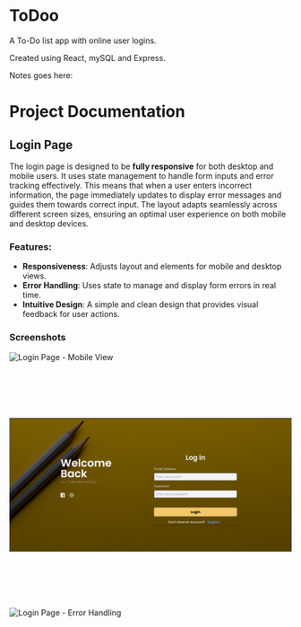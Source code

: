 # ToDoo

A To-Do list app with online user logins. 

Created using React, mySQL and Express.

Notes goes here:

# Project Documentation

## Login Page

The login page is designed to be **fully responsive** for both desktop and mobile users. It uses state management to handle form inputs and error tracking effectively. This means that when a user enters incorrect information, the page immediately updates to display error messages and guides them towards correct input. The layout adapts seamlessly across different screen sizes, ensuring an optimal user experience on both mobile and desktop devices.

### Features:
- **Responsiveness**: Adjusts layout and elements for mobile and desktop views.
- **Error Handling**: Uses state to manage and display form errors in real time.
- **Intuitive Design**: A simple and clean design that provides visual feedback for user actions.

### Screenshots

<div style="display: flex; gap: 100px; flex-wrap:wrap;">
    <img src="./docs/login-mobile.png" alt="Login Page - Mobile View" width="200">
    <img src="./docs/login-desktop.png" alt="Login Page - Desktop View" width="800">
    <img src="./docs/login-failed-mobile.png" alt="Login Page - Error Handling" width="200">
</div>

